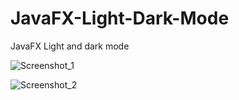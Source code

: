 # JavaFX-Light-Dark-Mode
JavaFX Light and dark mode

![Screenshot_1](https://user-images.githubusercontent.com/79511355/158797629-c19bd348-3313-431b-9ce9-1bbe3a50067d.png)

![Screenshot_2](https://user-images.githubusercontent.com/79511355/158797655-ce2f961d-388b-40b9-88b4-c8a00c3beabb.png)

